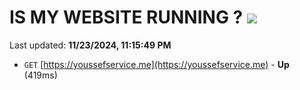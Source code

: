 # IS MY WEBSITE RUNNING ? [![](https://img.shields.io/static/v1?label=Sponsor&message=%E2%9D%A4&logo=GitHub&color=%23fe8e86)](https://github.com/sponsors/Youssef-Lehmam)

Last updated: **11/23/2024, 11:15:49 PM**

- `GET` [https://youssefservice.me](https://youssefservice.me) - **Up** (419ms)
